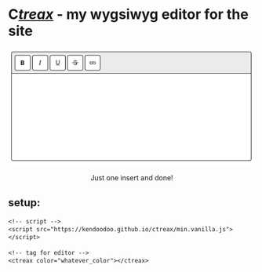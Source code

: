 # <b>C</b><i><u>treax</u></i> - my wygsiwyg editor for the site
<p align="center"><img src="./editor-image.png"><p align="center">Just one insert and done!</p></p>

## setup:
```
<!-- script -->
<script src="https://kendoodoo.github.io/ctreax/min.vanilla.js"></script>

<!-- tag for editor -->
<ctreax color="whatever_color"></ctreax>
```
